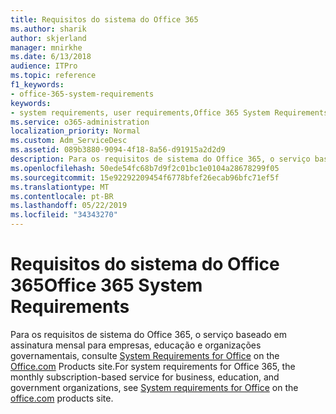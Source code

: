 ```yaml
---
title: Requisitos do sistema do Office 365
ms.author: sharik
author: skjerland
manager: mnirkhe
ms.date: 6/13/2018
audience: ITPro
ms.topic: reference
f1_keywords:
- office-365-system-requirements
keywords:
- system requirements, user requirements,Office 365 System Requirements
ms.service: o365-administration
localization_priority: Normal
ms.custom: Adm_ServiceDesc
ms.assetid: 089b3880-9094-4f18-8a56-d91915a2d2d9
description: Para os requisitos de sistema do Office 365, o serviço baseado em assinatura mensal para empresas, educação e organizações governamentais, consulte System Requirements for Office on the office.com Products site.
ms.openlocfilehash: 50ede54fc68b7d9f2c01bc1e0104a28678299f05
ms.sourcegitcommit: 15e92292209454f6778bfef26ecab96bfc71ef5f
ms.translationtype: MT
ms.contentlocale: pt-BR
ms.lasthandoff: 05/22/2019
ms.locfileid: "34343270"
---
```

# <a name="office-365-system-requirements"></a><span data-ttu-id="93b69-104">Requisitos do sistema do Office 365</span><span class="sxs-lookup"><span data-stu-id="93b69-104">Office 365 System Requirements</span></span>

<span data-ttu-id="93b69-105">Para os requisitos de sistema do Office 365, o serviço baseado em assinatura mensal para empresas, educação e organizações governamentais, consulte [System Requirements for Office](http://go.microsoft.com/fwlink/?LinkID=626095&amp;clcid=0x409) on the [Office.com](http://go.microsoft.com/fwlink/?LinkID=509817&amp;clcid=0x409) Products site.</span><span class="sxs-lookup"><span data-stu-id="93b69-105">For system requirements for Office 365, the monthly subscription-based service for business, education, and government organizations, see [System requirements for Office](http://go.microsoft.com/fwlink/?LinkID=626095&amp;clcid=0x409) on the [office.com](http://go.microsoft.com/fwlink/?LinkID=509817&amp;clcid=0x409) products site.</span></span> 
  

